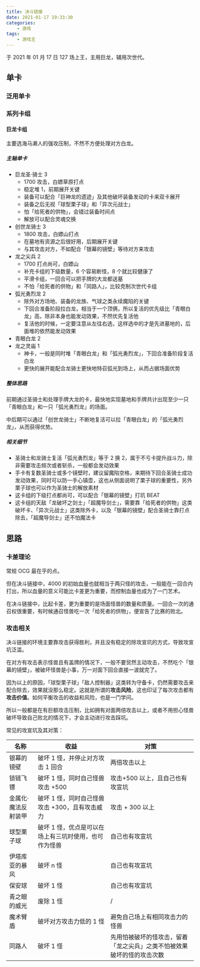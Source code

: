 ```yaml
---
title: 决斗链接
date: 2021-01-17 19:33:30
categories:
    - 游戏
tags:
    - 游戏王
---
```


于 2021 年 01 月 17 日 127 场上王，主用巨龙，辅用次世代。

## 单卡

### 泛用单卡

### 系列卡组

#### 巨龙卡组

主要选海马濑人的强攻压制，不然不方便处理对方白龙。

##### 主轴单卡

-   巨龙圣·骑士 3
    -   1700 攻击，白嫖草原打点
    -   稳定堆 1，前期展开关键
    -   装备可以配合「巨神龙的遗迹」及其他破坏装备发动的卡来双卡展开
    -   装备之后无视「球型栗子球」和「异次元战士」
    -   怕「给死者的供物」，会错过装备时间点
    -   解放可以配合灵魂交换
-   创世龙骑士 3
    -   1800 攻击，白嫖山打点
    -   在墓地有资源之后很好用，后期展开关键
    -   与其攻击对方，不如配合「银幕的镜壁」等待对方来攻击
-   龙之尖兵 2
    -   1700 打点尚可，白嫖山
    -   补充卡组的下级数量，6 个容易断怪，8 个就比较健康了
    -   平滑卡组，一回合可以把手牌的大龙都送墓
    -   不怕「给死者的供物」和「同路人」，比较克制次世代卡组
-   弧光勇烈龙 2
    -   除外对方场地、装备的龙族、气球之类永续魔陷的关键
    -   下回合准备阶段拉白龙，相当于一个顶俩，所以复活的优先级比「青眼白龙」高，除非本身也能发动效果，不然优先复活他
    -   复活他的时候，一定要注意从左往右选，这样选中的才是先进墓地的，后面堆的依然能发动效果
-   青眼白龙 2
-   龙之灵庙 1
    -   神卡，一般是同时堆「青眼白龙」和「弧光勇烈龙」，下回合准备阶段复活白龙
    -   更快的展开能配合龙骑士更快地特召弧光到场上，从而占据场面优势

##### 整体思路

前期通过圣骑士和处理手牌大龙的卡，最快地实现墓地和手牌共计出现至少一只「青眼白龙」和一只「弧光勇烈龙」的场面。

中后期可以通过「创世龙骑士」不断地复活可以拉「青眼白龙」的「弧光勇烈龙」，从而获得优势。

##### 相关细节

-   圣骑士和龙骑士复活「弧光勇烈龙」等于 2 换 2，属于不亏卡提升战斗力，除非需要攻击频次或者斩杀，一般都会发动效果
-   手卡有复数圣骑士或多个镜壁时，建议留魔陷空格，来期待下回合圣骑士成功发动效果，同时可以防一手心镇壶，这也从侧面说明了栗子球的重要性，另外栗子球也可以作为圣骑士的解放素材
-   这卡组的下级打点都尚可，可以配合「银幕的镜壁」打坑 BEAT
-   这卡组的天敌「龙破坏之剑士」「超魔导剑士」，需要靠「给死者的供物」这类破坏卡、「异次元战士」这类除外卡，以及「银幕的镜壁」配合圣骑士靠打点除去，「超魔导剑士」还不怕魔法卡

## 思路

### 卡差理论

常规 OCG 最在乎的点。

但在决斗链接中，4000 的初始血量也就相当于两只怪的攻击，一般能在一回合内打出，所以血量的意义可能比卡差更为重要，而控制血量也成为了一门艺术。

在决斗链接中，比起卡差，更为重要的是场面怪兽的数量和质量。一回合一次的通召权很重要，有时候通召怪兽吃一次「给死者的供物」，便宣告了比赛的败北。

### 攻击相关

决斗链接的环境主要靠攻击获得胜利，并且没有稳定的除攻宣坑的方式，导致攻宣坑泛滥。

在对方有攻击表示怪兽且有盖牌的情况下，一般不要贸然主动攻击，不然吃个「银幕的镜壁」，被破坏怪兽是小事，万一对面下回合直接一波就完了。

因为以上的原因，「球型栗子球」「敌人控制器」这类转为守备卡，仍然需要攻击来配合除去，效果就没那么稳定。这就是所谓的**攻击风险**，这也印证了每次攻击都有**攻击价值**。如何平衡攻击的收益和风险，也是一门学问。

所以一般都是在有巨额攻击压制，比如拥有对面两倍攻击以上，或者不用担心怪兽破坏导致自己败北的情况下，才会主动进行攻击踩坑。

常见的攻宣坑及其对策：

| 名称                | 收益                                                  | 对策                                                                   |
| ------------------- | ----------------------------------------------------- | ---------------------------------------------------------------------- |
| 银幕的镜壁          | 破坏 1 怪，并停止对方攻击 1 回合                      | 两倍攻击以上                                                           |
| 锁链飞镖            | 破坏 1 怪，同时自己怪兽攻击 +500                      | 攻击+500 以上，且自己也有攻宣坑                                        |
| 金属化·魔法反射装甲 | 破坏 1 怪，同时自己怪兽攻击 +300，且有攻击威力        | 攻击 + 300 以上                                                        |
| 球型栗子球          | 破坏 1 怪，优点是可以在场上有三坑时使用，也可作为怪兽 | 自己也有攻宣坑                                                         |
| 伊塔库亚的暴风      | 破坏 n 怪                                             | 自己也有攻宣坑                                                         |
| 保安球              | 破坏 1 怪                                             | 自己也有攻宣坑                                                         |
| 青之眼的威光        | 废除 1 怪                                             | /                                                                      |
| 魔术臂盾            | 破坏对方攻击力低的 1 怪                               | 避免自己场上有相同攻击力的怪兽                                         |
| 同路人              | 破坏 1 怪                                             | 先用怕被破坏的怪攻击，留着「龙之尖兵」之类不怕被效果破坏的怪的攻击次数 |
